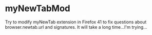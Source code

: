 # myNewTabMod
Try to modify myNewTab extension in Firefox 41 to fix questions about browser.newtab.url and signatures.
It will take a long time...I'm trying...
